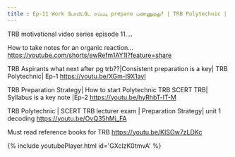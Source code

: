 ```yaml
---
title : Ep-11 Work போயிட்டே எப்படி prepare பண்ணுறது? | TRB Polytechnic | SCERT TRB
---
```


TRB motivational video series episode 11....

How to take notes for an organic reaction...
https://youtube.com/shorts/ewRefm1AY1I?feature=share

TRB Aspirants what next after pg trb??|Consistent preparation is a key| TRB Polytechnic| Ep-1
https://youtu.be/XGm-l9X1ayI

TRB Preparation Strategy| How to start Polytechnic TRB SCERT TRB| Syllabus is a key note |Ep-2
https://youtu.be/hyRhbT-lT-M


TRB Polytechnic | SCERT TRB lecturer exam | Preparation Strategy| unit 1 decoding
https://youtu.be/OvQ35hMj_FA

Must read reference books for TRB
https://youtu.be/KISOw7zLDKc



{% include youtubePlayer.html id='GXclzK0tmvA' %}
